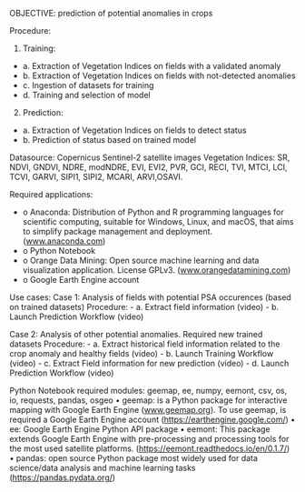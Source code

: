 OBJECTIVE: prediction of potential anomalies in crops

Procedure: 
1.	Training: 
   - a.	Extraction of Vegetation Indices on fields with a validated anomaly
   - b.	Extraction of Vegetation Indices on fields with not-detected anomalies
   - c.	Ingestion of datasets for training
   - d.	Training and selection of model
2.	Prediction:
   - a.	Extraction of Vegetation Indices on fields to detect status
   - b.	Prediction of status based on trained model

Datasource: Copernicus Sentinel-2 satellite images
Vegetation Indices: SR, NDVI, GNDVI, NDRE, modNDRE, EVI, EVI2, PVR, GCI, RECI, TVI, MTCI, LCI, TCVI, GARVI, SIPI1, SIPI2, MCARI, ARVI,OSAVI.

Required applications:
 - o	Anaconda: Distribution of Python and R programming languages for scientific computing, suitable for Windows, Linux, and macOS, that aims to simplify package management and deployment. (www.anaconda.com)
 - o	Python Notebook
 - o	Orange Data Mining: Open source machine learning and data visualization application. License GPLv3. (www.orangedatamining.com)
 - o	Google Earth Engine account

Use cases:
Case 1: Analysis of fields with potential PSA occurences (based on trained datasets)
Procedure:
    - a.	Extract field information (video)
    - b.	Launch Prediction Workflow (video)

Case 2: Analysis of other potential anomalies. Required new trained datasets
Procedure: 
    - a.	Extract historical field information related to the crop anomaly and healthy fields (video)
    - b.	Launch Training Workflow (video)
    - c.	Extract Field information for new prediction (video)
    - d.	Launch Prediction Workflow (video)

Python Notebook required modules: geemap, ee, numpy, eemont, csv, os, io, requests, pandas, osgeo
•	geemap: is a Python package for interactive mapping with Google Earth Engine (www.geemap.org). To use geemap, is required a Google Earth Engine account (https://earthengine.google.com/)
•	ee: Google Earth Engine Python API package
•	eemont: This package extends Google Earth Engine with pre-processing and processing tools for the most used satellite platforms. (https://eemont.readthedocs.io/en/0.1.7/)
•	pandas: open source Python package most widely used for data science/data analysis and machine learning tasks (https://pandas.pydata.org/) 

